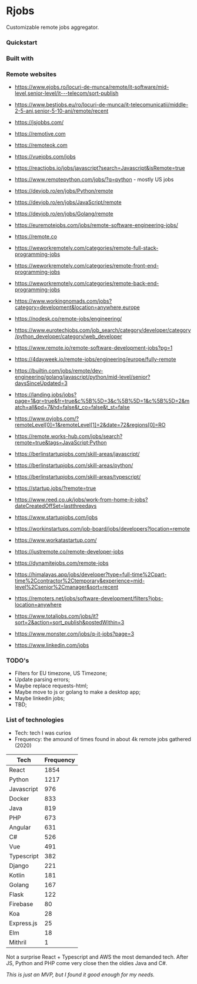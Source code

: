 # Rjobs

Customizable remote jobs aggregator.

### Quickstart



### Built with



### Remote websites

- https://www.ejobs.ro/locuri-de-munca/remote/it-software/mid-level,senior-level/it---telecom/sort-publish
- https://www.bestjobs.eu/ro/locuri-de-munca/it-telecomunicatii/middle-2-5-ani,senior-5-10-ani/remote/recent
- https://jsjobbs.com/
- https://remotive.com
- https://remoteok.com
- https://vuejobs.com/jobs
- https://reactjobs.io/jobs/javascript?search=Javascript&isRemote=true
- https://www.remotepython.com/jobs/?q=python - mostly US jobs
- https://devjob.ro/en/jobs/Python/remote
- https://devjob.ro/en/jobs/JavaScript/remote
- https://devjob.ro/en/jobs/Golang/remote
- https://euremotejobs.com/jobs/remote-software-engineering-jobs/
- https://remote.co
- https://weworkremotely.com/categories/remote-full-stack-programming-jobs
- https://weworkremotely.com/categories/remote-front-end-programming-jobs
- https://weworkremotely.com/categories/remote-back-end-programming-jobs
- https://www.workingnomads.com/jobs?category=development&location=anywhere,europe
- https://nodesk.co/remote-jobs/engineering/
- https://www.eurotechjobs.com/job_search/category/developer/category/python_developer/category/web_developer
- https://www.remote.io/remote-software-development-jobs?pg=1
- https://4dayweek.io/remote-jobs/engineering/europe/fully-remote
- https://builtin.com/jobs/remote/dev-engineering/golang/javascript/python/mid-level/senior?daysSinceUpdated=3
- https://landing.jobs/jobs?page=1&gr=true&fr=true&c%5B%5D=3&c%5B%5D=1&c%5B%5D=2&match=all&pd=7&hd=false&t_co=false&t_st=false
- https://www.pyjobs.com/?remoteLevel[0]=1&remoteLevel[1]=2&date=72&regions[0]=RO
- https://remote.works-hub.com/jobs/search?remote=true&tags=JavaScript;Python
- https://berlinstartupjobs.com/skill-areas/javascript/
- https://berlinstartupjobs.com/skill-areas/python/
- https://berlinstartupjobs.com/skill-areas/typescript/
- https://startup.jobs/?remote=true
- https://www.reed.co.uk/jobs/work-from-home-it-jobs?dateCreatedOffSet=lastthreedays
- https://www.startupjobs.com/jobs
- https://workinstartups.com/job-board/jobs/developers?location=remote
- https://www.workatastartup.com/
- https://justremote.co/remote-developer-jobs
- https://dynamitejobs.com/remote-jobs
- https://himalayas.app/jobs/developer?type=full-time%2Cpart-time%2Ccontractor%2Ctemporary&experience=mid-level%2Csenior%2Cmanager&sort=recent

- https://remoters.net/jobs/software-development/filters?jobs-location=anywhere
- https://www.totaljobs.com/jobs/it?sort=2&action=sort_publish&postedWithin=3
- https://www.monster.com/jobs/q-it-jobs?page=3
- https://www.linkedin.com/jobs




### TODO's

- Filters for EU timezone, US Timezone;
- Update parsing errors;
- Maybe replace requests-html;
- Maybe move to js or golang to make a desktop app;
- Maybe linkedin jobs;
- TBD;



### List of technologies

- Tech: tech I was curios 
- Frequency: the amound of times found in about 4k remote jobs gathered (2020)

| Tech       | Frequency | 
|------------|-----------| 
| React      | 1854      | 
| Python     | 1217      | 
| Javascript | 976       | 
| Docker     | 833       | 
| Java       | 819       | 
| PHP        | 673       | 
| Angular    | 631       | 
| C#         | 526       | 
| Vue        | 491       | 
| Typescript | 382       | 
| Django     | 221       | 
| Kotlin     | 181       | 
| Golang     | 167       | 
| Flask      | 122       | 
| Firebase   | 80        | 
| Koa        | 28        | 
| Express.js | 25        | 
| Elm        | 18        | 
| Mithril    | 1         | 


Not a surprise React + Typescript and AWS the most demanded tech.
After JS, Python and PHP come very close then the oldies Java and C#. 


*This is just an MVP, but I found it good enough for my needs.*
